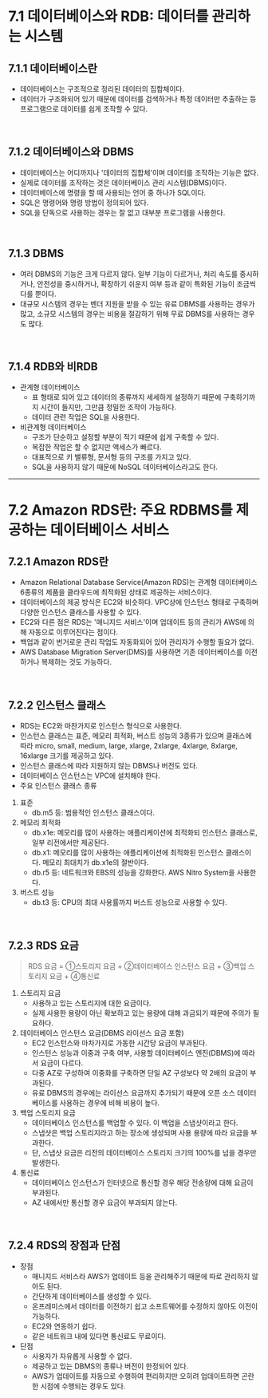 # 7.1 데이터베이스와 RDB: 데이터를 관리하는 시스템

## 7.1.1 데이터베이스란
- 데이터베이스는 구조적으로 정리된 데이터의 집합체이다.
- 데이터가 구조화되어 있기 때문에 데이터를 검색하거나 특정 데이터만 추출하는 등 프로그램으로 데이터를 쉽게 조작할 수 있다.

<br/>

## 7.1.2 데이터베이스와 DBMS
- 데이터베이스는 어디까지나 '데이터의 집합체'이며 데이터를 조작하는 기능은 없다.
- 실제로 데이터를 조작하는 것은 데이터베이스 관리 시스템(DBMS)이다.
- 데이터베이스에 명령을 할 때 사용되는 언어 중 하나가 SQL이다.
- SQL은 명령어와 명령 방법이 정의되어 있다.
- SQL을 단독으로 사용하는 경우는 잘 없고 대부분 프로그램을 사용한다.

<br/>

## 7.1.3 DBMS
- 여러 DBMS의 기능은 크게 다르지 않다. 일부 기능이 다르거나, 처리 속도를 중시하거나, 안전성을 중시하거나, 확장하기 쉬운지 여부 등과 같이 특화된 기능이 조금씩 다를 뿐이다.
- 대규모 시스템의 경우는 벤더 지원을 받을 수 있는 유료 DBMS를 사용하는 경우가 많고, 소규모 시스템의 경우는 비용을 절감하기 위해 무료 DBMS를 사용하는 경우도 많다.

<br/>

## 7.1.4 RDB와 비RDB
- 관계형 데이터베이스
    - 표 형태로 되어 있고 데이터의 종류까지 세세하게 설정하기 때문에 구축하기까지 시간이 들지만, 그만큼 정밀한 조작이 가능하다.
    - 데이터 관련 작업은 SQL을 사용한다.
- 비관계형 데이터베이스
    - 구조가 단순하고 설정할 부분이 적기 때문에 쉽게 구축할 수 있다.
    - 복잡한 작업은 할 수 없지만 액세스가 빠르다.
    - 대표적으로 키 밸류형, 문서형 등의 구조를 가지고 있다.
    - SQL을 사용하지 않기 때문에 NoSQL 데이터베이스라고도 한다.

<hr/>

# 7.2 Amazon RDS란: 주요 RDBMS를 제공하는 데이터베이스 서비스
## 7.2.1 Amazon RDS란
- Amazon Relational Database Service(Amazon RDS)는 관계형 데이터베이스 6종류의 제품을 클라우드에 최적화된 상태로 제공하는 서비스이다.
- 데이터베이스의 제공 방식은 EC2와 비슷하다. VPC상에 인스턴스 형태로 구축하며 다양한 인스턴스 클래스를 사용할 수 있다.
- EC2와 다른 점은 RDS는 '매니지드 서비스'이며 업데이트 등의 관리가 AWS에 의해 자동으로 이루어진다는 점이다.
- 백업과 같이 번거로운 관리 작업도 자동화되어 있어 관리자가 수행할 필요가 없다.
- AWS Database Migration Server(DMS)를 사용하면 기존 데이터베이스를 이전하거나 복제하는 것도 가능하다.

<br/>

## 7.2.2 인스턴스 클래스
- RDS는 EC2와 마찬가지로 인스턴스 형식으로 사용한다.
- 인스턴스 클래스는 표준, 메모리 최적화, 버스트 성능의 3종류가 있으며 클래스에 따라 micro, small, medium, large, xlarge, 2xlarge, 4xlarge, 8xlarge, 16xlarge 크기를 제공하고 있다.
- 인스턴스 클래스에 따라 지원하지 않는 DBMS나 버전도 있다.
- 데이터베이스 인스턴스는 VPC에 설치해야 한다.
- 주요 인스턴스 클래스 종류
1. 표준
    - db.m5 등: 범용적인 인스턴스 클래스이다.
2. 메모리 최적화
    - db.x1e: 메모리를 많이 사용하는 애플리케이션에 최적화되 인스턴스 클래스로, 일부 리전에서만 제공된다.
    - db.x1: 메모리를 많이 사용하는 애플리케이션에 최적화된 인스턴스 클래스이다. 메모리 최대치가 db.x1e의 절반이다.
    - db.r5 등: 네트워크와 EBS의 성능을 강화한다. AWS Nitro System을 사용한다.
3. 버스트 성능
    - db.t3 등: CPU의 최대 사용률까지 버스트 성능으로 사용할 수 있다.
  
<br/>

## 7.2.3 RDS 요금
> RDS 요금 = ①스토리지 요금 + ②데이터베이스 인스턴스 요금 + ③백업 스토리지 요금 + ④통신료
1. 스토리지 요금
    - 사용하고 있는 스토리지에 대한 요금이다.
    - 실제 사용한 용량이 아닌 확보하고 있는 용량에 대해 과금되기 때문에 주의가 필요하다.
2. 데이터베이스 인스턴스 요금(DBMS 라이선스 요금 포함)
    - EC2 인스턴스와 마차가지로 가동한 시간당 요금이 부과된다.
    - 인스턴스 성능과 이중과 구축 여부, 사용할 데이터베이스 엔진(DBMS)에 따라서 요금이 다르다.
    - 다중 AZ로 구성하여 이중화를 구축하면 단일 AZ 구성보다 약 2배의 요금이 부과된다.
    - 유료 DBMS의 경우에는 라이선스 요금까지 추가되기 때문에 오픈 소스 데이터베이스를 사용하는 경우에 비해 비용이 높다.
3. 백업 스토리지 요금
    - 데이터베이스 인스턴스를 백업할 수 있다. 이 백업을 스냅샷이라고 한다.
    - 스냅샷은 백업 스토리지라고 하는 장소에 생성되며 사용 용량에 따라 요금을 부과한다.
    - 단, 스냅샷 요금은 리전의 데이터베이스 스토리지 크기의 100%를 넘을 경우만 발생한다.
4. 통신료
    - 데이터베이스 인스턴스가 인터넷으로 통신할 경우 해당 전송량에 대해 요금이 부과된다.
    - AZ 내에서만 통신할 경우 요금이 부과되지 않는다.
  
<br/>

## 7.2.4 RDS의 장점과 단점
- 장점
    - 매니지드 서비스라 AWS가 업데이트 등을 관리해주기 때문에 따로 관리하지 않아도 된다.
    - 간단하게 데이터베이스를 생성할 수 있다.
    - 온프레미스에서 데이터를 이전하기 쉽고 소프트웨어를 수정하지 않아도 이전이 가능하다.
    - EC2와 연동하기 쉽다.
    - 같은 네트워크 내에 있다면 통신료도 무료이다.
- 단점
    - 사용자가 자유롭게 사용할 수 없다.
    - 제공하고 있는 DBMS의 종류나 버전이 한정되어 있다.
    - AWS가 업데이트를 자동으로 수행하여 편리하지만 오히려 업데이트하면 곤란한 시점에 수행되는 경우도 있다.
